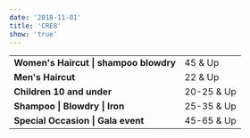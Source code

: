 ```yaml
---
date: '2018-11-01'
title: 'CRE8'
show: 'true'
---
```


<table style="padding-bottom: 1.25rem">
  <tr><td><strong>Women's Haircut | shampoo blowdry</strong></td> <td><span>45 & Up</span></td></tr>
  <tr><td><strong>Men's Haircut</strong></td>                     <td><span>22 & Up</span></td></tr>
  <tr><td><strong>Children 10 and under</strong></td>             <td><span>20-25 & Up</span></td></tr>
  <!-- <tr><td><strong>Tween's 12 -14 cut and blowdry</strong></td>    <td><span>30 & Up</span></td></tr> -->
  <tr><td><strong>Shampoo | Blowdry | Iron</strong></td>          <td><span>25-35 & Up</span></td></tr>
  <tr><td><strong>Special Occasion | Gala event</strong></td>     <td><span>45-65 & Up</span></td></tr>
</table>
